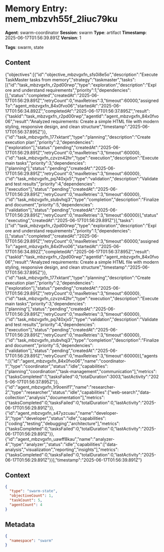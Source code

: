 # Memory Entry: mem_mbzvh55f_2liuc79ku

**Agent**: swarm-coordinator
**Session**: swarm
**Type**: artifact
**Timestamp**: 2025-06-17T01:56:39.891Z
**Version**: 1

**Tags**: swarm, state

## Content

{"objectives":[{"id":"objective_mbzvgxfn_sfs0i8e5o","description":"Execute TaskMaster tasks from memory","strategy":"taskmaster","tasks":[{"id":"task_mbzvgxfn_r2pd00rwp","type":"exploration","description":"Explore and understand requirements","priority":1,"dependencies":[],"status":"completed","createdAt":"2025-06-17T01:56:29.891Z","retryCount":0,"maxRetries":3,"timeout":60000,"assignedTo":"agent_mbzvgxfn_84x0fvo06","startedAt":"2025-06-17T01:56:34.892Z","completedAt":"2025-06-17T01:56:37.895Z","result":{"taskId":"task_mbzvgxfn_r2pd00rwp","agentId":"agent_mbzvgxfn_84x0fvo06","result":"Analyzed requirements: Create a simple HTML file with modern styling, responsive design, and clean structure","timestamp":"2025-06-17T01:56:37.895Z"}},{"id":"task_mbzvgxfn_177xktant","type":"planning","description":"Create execution plan","priority":2,"dependencies":["exploration"],"status":"pending","createdAt":"2025-06-17T01:56:29.891Z","retryCount":0,"maxRetries":3,"timeout":60000},{"id":"task_mbzvgxfn_czvzn42hr","type":"execution","description":"Execute main tasks","priority":3,"dependencies":["planning"],"status":"pending","createdAt":"2025-06-17T01:56:29.891Z","retryCount":0,"maxRetries":3,"timeout":60000},{"id":"task_mbzvgxfn_pq740xjx5","type":"validation","description":"Validate and test results","priority":4,"dependencies":["execution"],"status":"pending","createdAt":"2025-06-17T01:56:29.891Z","retryCount":0,"maxRetries":3,"timeout":60000},{"id":"task_mbzvgxfn_stubvhqj3","type":"completion","description":"Finalize and document","priority":5,"dependencies":["validation"],"status":"pending","createdAt":"2025-06-17T01:56:29.891Z","retryCount":0,"maxRetries":3,"timeout":60000}],"status":"executing","createdAt":"2025-06-17T01:56:29.891Z"}],"tasks":[{"id":"task_mbzvgxfn_r2pd00rwp","type":"exploration","description":"Explore and understand requirements","priority":1,"dependencies":[],"status":"completed","createdAt":"2025-06-17T01:56:29.891Z","retryCount":0,"maxRetries":3,"timeout":60000,"assignedTo":"agent_mbzvgxfn_84x0fvo06","startedAt":"2025-06-17T01:56:34.892Z","completedAt":"2025-06-17T01:56:37.895Z","result":{"taskId":"task_mbzvgxfn_r2pd00rwp","agentId":"agent_mbzvgxfn_84x0fvo06","result":"Analyzed requirements: Create a simple HTML file with modern styling, responsive design, and clean structure","timestamp":"2025-06-17T01:56:37.895Z"}},{"id":"task_mbzvgxfn_177xktant","type":"planning","description":"Create execution plan","priority":2,"dependencies":["exploration"],"status":"pending","createdAt":"2025-06-17T01:56:29.891Z","retryCount":0,"maxRetries":3,"timeout":60000},{"id":"task_mbzvgxfn_czvzn42hr","type":"execution","description":"Execute main tasks","priority":3,"dependencies":["planning"],"status":"pending","createdAt":"2025-06-17T01:56:29.891Z","retryCount":0,"maxRetries":3,"timeout":60000},{"id":"task_mbzvgxfn_pq740xjx5","type":"validation","description":"Validate and test results","priority":4,"dependencies":["execution"],"status":"pending","createdAt":"2025-06-17T01:56:29.891Z","retryCount":0,"maxRetries":3,"timeout":60000},{"id":"task_mbzvgxfn_stubvhqj3","type":"completion","description":"Finalize and document","priority":5,"dependencies":["validation"],"status":"pending","createdAt":"2025-06-17T01:56:29.891Z","retryCount":0,"maxRetries":3,"timeout":60000}],"agents":[{"id":"agent_mbzvgxfn_84x0fvo06","name":"coordinator-1","type":"coordinator","status":"idle","capabilities":["planning","coordination","task-management","communication"],"metrics":{"tasksCompleted":1,"tasksFailed":0,"totalDuration":3003,"lastActivity":"2025-06-17T01:56:37.895Z"}},{"id":"agent_mbzvgxfn_1r9oenif1","name":"researcher-2","type":"researcher","status":"idle","capabilities":["web-search","data-collection","analysis","documentation"],"metrics":{"tasksCompleted":0,"tasksFailed":0,"totalDuration":0,"lastActivity":"2025-06-17T01:56:29.891Z"}},{"id":"agent_mbzvgxfn_s47yzcuau","name":"developer-3","type":"developer","status":"idle","capabilities":["coding","testing","debugging","architecture"],"metrics":{"tasksCompleted":0,"tasksFailed":0,"totalDuration":0,"lastActivity":"2025-06-17T01:56:29.891Z"}},{"id":"agent_mbzvgxfn_uawff8kau","name":"analyzer-4","type":"analyzer","status":"idle","capabilities":["data-analysis","visualization","reporting","insights"],"metrics":{"tasksCompleted":0,"tasksFailed":0,"totalDuration":0,"lastActivity":"2025-06-17T01:56:29.891Z"}}],"timestamp":"2025-06-17T01:56:39.891Z"}

## Context

```json
{
  "type": "swarm-state",
  "objectiveCount": 1,
  "taskCount": 5,
  "agentCount": 4
}
```

## Metadata

```json
{
  "namespace": "swarm"
}
```
